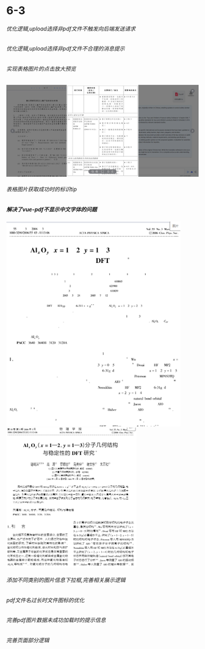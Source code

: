 # 6-3

###### 优化逻辑,upload选择非pdf文件不触发向后端发送请求

###### 优化逻辑,upload选择非pdf文件不合理的消息提示

###### 实现表格图片的点击放大预览

![image-20240601164617984](../assets/image-20240601164617984.png)

###### 表格图片获取成功时的标识tip

##### 解决了vue-pdf不显示中文字体的问题

<img src="../assets/image-20240603200538437.png" alt="image-20240603200538437" style="zoom:67%;" /><img src="../assets/image-20240603200608922.png" alt="image-20240603200608922" style="zoom: 50%;" />

###### 添加不同类别的图片信息下拉框,完善相关展示逻辑

###### pdf文件名过长时文件图标的优化

###### 完善pdf图片数据未成功加载时的提示信息

###### 完善页面部分逻辑